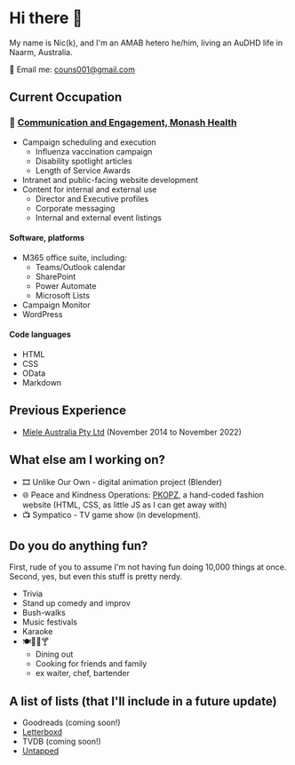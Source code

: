 # Hi there 👋
My name is Nic(k), and I'm an AMAB hetero he/him, living an AuDHD life in Naarm, Australia.

📧 Email me: [couns001@gmail.com](mailto:couns001@gmail.com)
## Current Occupation
### 📢 [Communication and Engagement, Monash Health](https://gist.github.com/couns001/bfbd0ecf5b3bd3a9fe99497ee86bbda1)
* Campaign scheduling and execution
  * Influenza vaccination campaign
  * Disability spotlight articles
  * Length of Service Awards
* Intranet and public-facing website development
* Content for internal and external use
  * Director and Executive profiles
  * Corporate messaging
  * Internal and external event listings
#### Software, platforms
* M365 office suite, including:
   * Teams/Outlook calendar
   * SharePoint
   * Power Automate
   * Microsoft Lists
* Campaign Monitor
* WordPress
#### Code languages
* HTML
* CSS
* OData
* Markdown
## Previous Experience
* [Míele Australia Pty Ltd](https://gist.github.com/couns001/16be8139c254a943385c55554b376746) (November 2014 to November 2022)
## What else am I working on?
* 🎞️ Unlike Our Own - digital animation project (Blender)
* 🌐 Peace and Kindness Operations: [PKOPZ](https://pkopz.page), a hand-coded fashion website (HTML, CSS, as little JS as I can get away with)
* 📺 Sympatico - TV game show (in development).
## Do you do anything fun?
First, rude of you to assume I'm not having fun doing 10,000 things at once.
Second, yes, but even this stuff is pretty nerdy.
* Trivia
* Stand up comedy and improv
* Bush-walks
* Music festivals
* Karaoke
* 🍽️🍷🍺🍸
  * Dining out
  * Cooking for friends and family
  * ex waiter, chef, bartender
## A list of lists (that I'll include in a future update)
* Goodreads (coming soon!)
* [Letterboxd](https://boxd.it/E70sE$K2bMGXl7YSeK2EZ2)
* TVDB (coming soon!)
* [Untapped](https://untappd.com/user/you_Nique)
